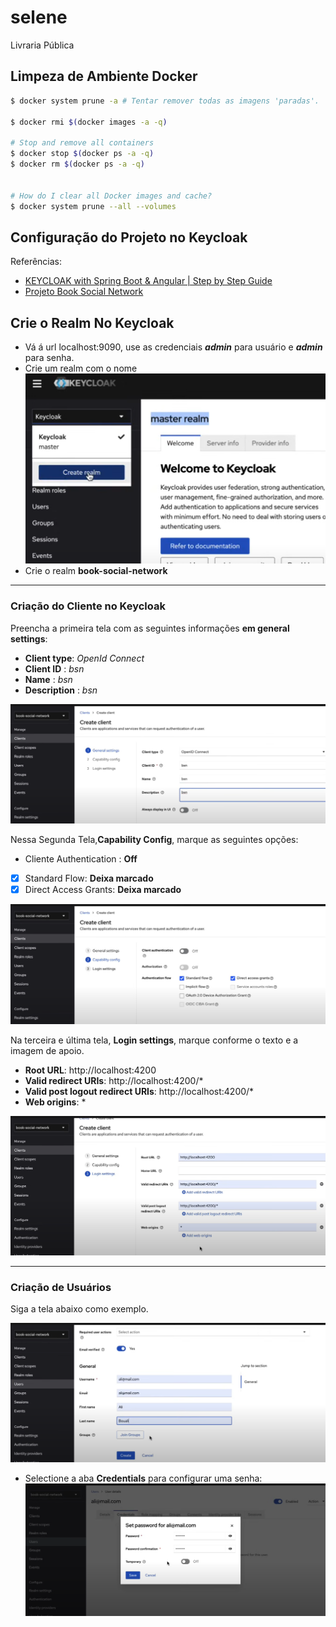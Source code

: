 # selene
Livraria Pública

## Limpeza de Ambiente Docker
```sh
$ docker system prune -a # Tentar remover todas as imagens 'paradas'.

$ docker rmi $(docker images -a -q)

# Stop and remove all containers
$ docker stop $(docker ps -a -q)
$ docker rm $(docker ps -a -q)


# How do I clear all Docker images and cache?
$ docker system prune --all --volumes
```
## Configuração do Projeto no Keycloak

Referências:
- [KEYCLOAK with Spring Boot & Angular | Step by Step Guide](https://www.youtube.com/watch?v=Ppkys9dKadA&t=4479s)
- [Projeto Book Social Network](https://github.com/ali-bouali/book-social-network)
  

## Crie o Realm No Keycloak

 - Vá á url localhost:9090, use as credenciais **_admin_** para usuário e **_admin_** para senha.
 - Crie um realm com o nome 
 ![Tela Administrativa do Keycloak](imgs/create-realm.png "Realm ")
 -  Crie o realm **__book-social-network__**
  
 -----------------

### Criação do Cliente no Keycloak 
Preencha a primeira tela com as seguintes informações __em general settings__:
  - **Client type**: _OpenId Connect_
  - **Client ID** : _bsn_
  - **Name** : _bsn_
  - **Description** : _bsn_

![Tela de Criação de Cliente de Acesso](imgs/create-client-1.png "Criação de Cliente de Acesso - Parte 1 ")

Nessa Segunda Tela,**Capability Config**, marque as seguintes opções:
 - Cliente Authentication : __Off__
 - [x] Standard Flow: __Deixa marcado__
 - [x] Direct Access Grants: __Deixa marcado__

![Tela de Criação de Cliente de Acesso](imgs/create-client-2.png "Criação de Cliente de Acesso - Parte 2 ")


Na terceira e última tela, __Login settings__, marque conforme o texto e a imagem de apoio.
- **Root URL**: http://localhost:4200
- **Valid redirect URIs**: http://localhost:4200/*
- **Valid post logout redirect URIs**: http://localhost:4200/*
- **Web origins**: *

![Tela de Criação de Cliente de Acesso](imgs/create-client-3.png "Criação de Cliente de Acesso - Parte 2 ")


-----------------------

### Criação de Usuários
Siga a tela abaixo como exemplo.

![Tela de Criação de Usuário](imgs/create-user.png "Criação de Usuário")

- Selectione a aba **Credentials** para configurar uma senha:
![Tela de Criação de Cliente de Acesso](imgs/create-password.png "Configuração de credenciais")
